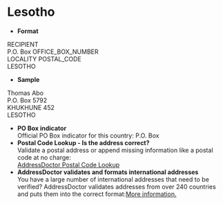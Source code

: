 Lesotho
=======

- **Format**

RECIPIENT  
P.O. Box OFFICE_BOX_NUMBER  
LOCALITY POSTAL_CODE  
LESOTHO
- **Sample**

Thomas Abo  
P.O. Box 5792  
KHUKHUNE 452  
LESOTHO
- **PO Box indicator**  
Official PO Box indicator for this country: P.O. Box
- **Postal Code Lookup - Is the address correct?**  
Validate a postal address or append missing information like a postal code at no charge:  
[AddressDoctor Postal Code Lookup](http://lookup.addressdoctor.com/lookup/default.aspx?lang=en&country=LSO)
- **AddressDoctor validates and formats international addresses**  
You have a large number of international addresses that need to be verified? AddressDoctor validates addresses from over 240 countries and puts them into the correct format:[More information.](index.php?id=31&L=1)